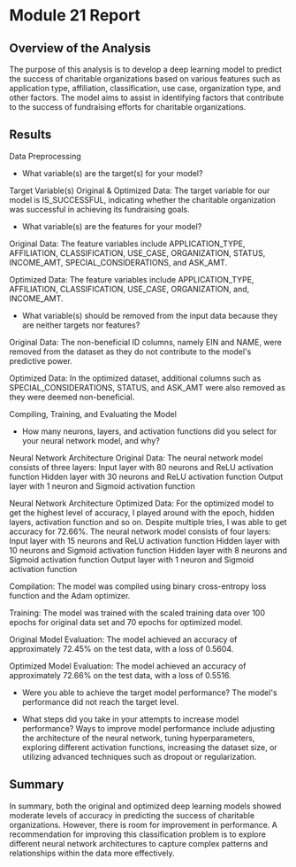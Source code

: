 # Module 21 Report

## Overview of the Analysis

The purpose of this analysis is to develop a deep learning model to predict the success of charitable organizations based on various features such as application type, affiliation, classification, use case, organization type, and other factors. The model aims to assist in identifying factors that contribute to the success of fundraising efforts for charitable organizations.

## Results

Data Preprocessing

- What variable(s) are the target(s) for your model?

Target Variable(s) Original & Optimized Data:
The target variable for our model is IS_SUCCESSFUL, indicating whether the charitable organization was successful in achieving its fundraising goals.

- What variable(s) are the features for your model?

Original Data:
The feature variables include APPLICATION_TYPE, AFFILIATION, CLASSIFICATION, USE_CASE, ORGANIZATION, STATUS, INCOME_AMT, SPECIAL_CONSIDERATIONS, and ASK_AMT.

Optimized Data:
The feature variables include APPLICATION_TYPE, AFFILIATION, CLASSIFICATION, USE_CASE, ORGANIZATION, and, INCOME_AMT.

- What variable(s) should be removed from the input data because they are neither targets nor features?

Original Data:
The non-beneficial ID columns, namely EIN and NAME, were removed from the dataset as they do not contribute to the model's predictive power.

Optimized Data:
In the optimized dataset, additional columns such as SPECIAL_CONSIDERATIONS, STATUS, and ASK_AMT were also removed as they were deemed non-beneficial.

Compiling, Training, and Evaluating the Model

- How many neurons, layers, and activation functions did you select for your neural network model, and why?

Neural Network Architecture Original Data:
The neural network model consists of three layers:
Input layer with 80 neurons and ReLU activation function
Hidden layer with 30 neurons and ReLU activation function
Output layer with 1 neuron and Sigmoid activation function

Neural Network Architecture Optimized Data:
For the optimized model to get the highest level of accuracy, I played around with the epoch, hidden layers, activation function and so on. Despite multiple tries, I was able to get accuracy for 72.66%.
The neural network model consists of four layers:
Input layer with 15 neurons and ReLU activation function
Hidden layer with 10 neurons and Sigmoid activation function
Hidden layer with 8 neurons and Sigmoid activation function
Output layer with 1 neuron and Sigmoid activation function

Compilation:
The model was compiled using binary cross-entropy loss function and the Adam optimizer.

Training:
The model was trained with the scaled training data over 100 epochs for original data set and 70 epochs for optimized model.

Original Model Evaluation:
The model achieved an accuracy of approximately 72.45% on the test data, with a loss of 0.5604.

Optimized Model Evaluation:
The model achieved an accuracy of approximately 72.66% on the test data, with a loss of 0.5516.

- Were you able to achieve the target model performance?
The model's performance did not reach the target level.

- What steps did you take in your attempts to increase model performance?
Ways to improve model performance include adjusting the architecture of the neural network, tuning hyperparameters, exploring different activation functions, increasing the dataset size, or utilizing advanced techniques such as dropout or regularization.

## Summary

In summary, both the original and optimized deep learning models showed moderate levels of accuracy in predicting the success of charitable organizations. However, there is room for improvement in performance. A recommendation for improving this classification problem is to explore different neural network architectures to capture complex patterns and relationships within the data more effectively.


